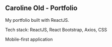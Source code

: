## Caroline Old - Portfolio

My portfolio built with ReactJS.

Tech stack:
ReactJS, React Bootstrap, Axios, CSS

Mobile-first application
